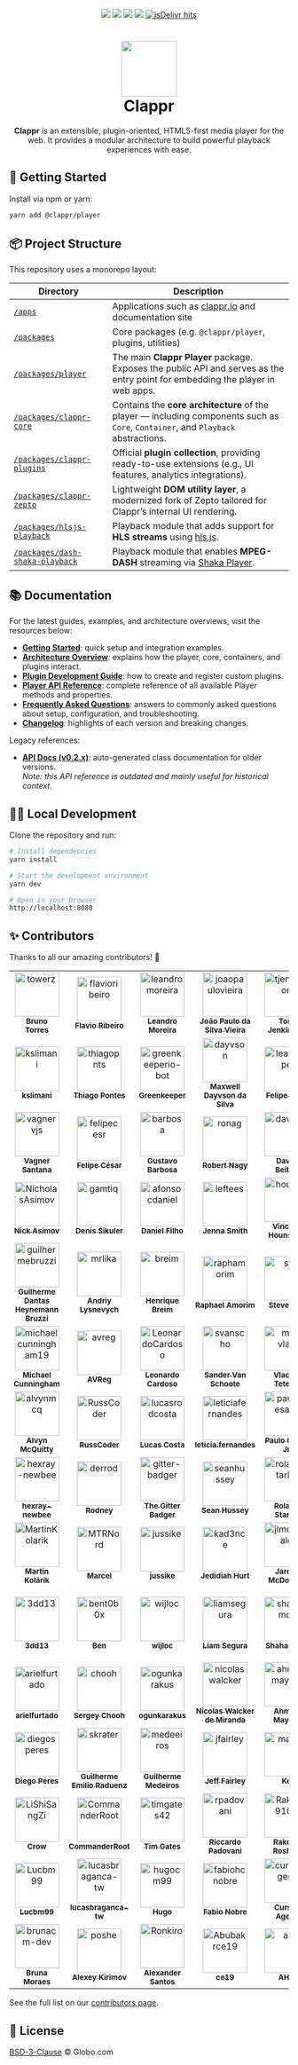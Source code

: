 <p align="center">
  <a href="https://badge.fury.io/js/%40clappr%2Fplayer"><img src="https://badge.fury.io/js/%40clappr%2Fplayer.svg"></a>
  <a href="https://bundlephobia.com/result?p=@clappr/player@latest"><img src="https://img.shields.io/bundlephobia/min/@clappr/player"></a>
  <a href="https://app.travis-ci.com/github/clappr/clappr"><img src="https://api.travis-ci.com/clappr/clappr.svg?branch=dev"></a>
  <a href="https://github.com/clappr/clappr/blob/dev/LICENSE"><img src="https://img.shields.io/badge/license-BSD--3--Clause-blue.svg"></a>
  <a href="https://www.jsdelivr.com/package/npm/@clappr/player"><img src="https://img.shields.io/jsdelivr/npm/hm/@clappr/player?color=orange" alt="jsDelivr hits"></a>
</p>

<h1 align="center">
  <a href="http://clappr.io">
    <img src="https://cloud.githubusercontent.com/assets/244265/6373134/a845eb50-bce7-11e4-80f2-592ba29972ab.png" height="100">
  </a>
  <br>
  Clappr
</h1>

<p align="center">
  <b>Clappr</b> is an extensible, plugin-oriented, HTML5-first media player for the web.  
  It provides a modular architecture to build powerful playback experiences with ease.
</p>

## 🚀 Getting Started

Install via npm or yarn:

```bash
yarn add @clappr/player
```

## 📦 Project Structure

This repository uses a monorepo layout:

| Directory                                                        | Description                                                                                                                       |
| ---------------------------------------------------------------- | --------------------------------------------------------------------------------------------------------------------------------- |
| [`/apps`](/apps/)                                                | Applications such as [clappr.io](http://clappr.io/) and documentation site                                                        |
| [`/packages`](/packages/)                                        | Core packages (e.g. `@clappr/player`, plugins, utilities)                                                                         |
| [`/packages/player`](/packages/player)                           | The main **Clappr Player** package. Exposes the public API and serves as the entry point for embedding the player in web apps.    |
| [`/packages/clappr-core`](/packages/clappr-core)                 | Contains the **core architecture** of the player — including components such as `Core`, `Container`, and `Playback` abstractions. |
| [`/packages/clappr-plugins`](/packages/clappr-plugins)           | Official **plugin collection**, providing ready-to-use extensions (e.g., UI features, analytics integrations).                    |
| [`/packages/clappr-zepto`](/packages/clappr-zepto)               | Lightweight **DOM utility layer**, a modernized fork of Zepto tailored for Clappr’s internal UI rendering.                        |
| [`/packages/hlsjs-playback`](/packages/hlsjs-playback)           | Playback module that adds support for **HLS streams** using [hls.js](https://github.com/video-dev/hls.js).                        |
| [`/packages/dash-shaka-playback`](/packages/dash-shaka-playback) | Playback module that enables **MPEG-DASH** streaming via [Shaka Player](https://github.com/google/shaka-player).                  |

## 📚 Documentation

For the latest guides, examples, and architecture overviews, visit the resources below:

- [**Getting Started**](./apps/clappr.io/docs/getting_started.md): quick setup and integration examples.
- [**Architecture Overview**](./apps/clappr.io/docs/architecture.md): explains how the player, core, containers, and plugins interact.
- [**Plugin Development Guide**](./apps/clappr.io/docs/guides/how_to_build_plugins.md): how to create and register custom plugins.
- [**Player API Reference**](./API.md): complete reference of all available Player methods and properties.
- [**Frequently Asked Questions**](./apps/clappr.io/docs/faq.md): answers to commonly asked questions about setup, configuration, and troubleshooting.
- [**Changelog**](https://github.com/clappr/clappr/releases): highlights of each version and breaking changes.

Legacy references:

- [**API Docs (v0.2.x)**](https://clappr.github.io/): auto-generated class documentation for older versions.  
  _Note: this API reference is outdated and mainly useful for historical context._

## 🧑‍💻 Local Development

Clone the repository and run:

```bash
# Install dependencies
yarn install

# Start the development environment
yarn dev

# Open in your browser
http://localhost:8080
```

## ✨ Contributors

Thanks to all our amazing contributors! 🎉

<!-- readme: contributors -start -->
<table>
	<tbody>
		<tr>
            <td align="center">
                <a href="https://github.com/towerz">
                    <img src="https://avatars.githubusercontent.com/u/989801?v=4" width="80;" alt="towerz"/>
                    <br />
                    <sub><b>Bruno Torres</b></sub>
                </a>
            </td>
            <td align="center">
                <a href="https://github.com/flavioribeiro">
                    <img src="https://avatars.githubusercontent.com/u/244265?v=4" width="80;" alt="flavioribeiro"/>
                    <br />
                    <sub><b>Flavio Ribeiro</b></sub>
                </a>
            </td>
            <td align="center">
                <a href="https://github.com/leandromoreira">
                    <img src="https://avatars.githubusercontent.com/u/55913?v=4" width="80;" alt="leandromoreira"/>
                    <br />
                    <sub><b>Leandro Moreira</b></sub>
                </a>
            </td>
            <td align="center">
                <a href="https://github.com/joaopaulovieira">
                    <img src="https://avatars.githubusercontent.com/u/5631063?v=4" width="80;" alt="joaopaulovieira"/>
                    <br />
                    <sub><b>João Paulo da Silva Vieira</b></sub>
                </a>
            </td>
            <td align="center">
                <a href="https://github.com/tjenkinson">
                    <img src="https://avatars.githubusercontent.com/u/3259993?v=4" width="80;" alt="tjenkinson"/>
                    <br />
                    <sub><b>Tom Jenkinson</b></sub>
                </a>
            </td>
            <td align="center">
                <a href="https://github.com/jhonatangcavalcanti">
                    <img src="https://avatars.githubusercontent.com/u/14154066?v=4" width="80;" alt="jhonatangcavalcanti"/>
                    <br />
                    <sub><b>Jhonatan Cavalcanti</b></sub>
                </a>
            </td>
            <td align="center">
                <a href="https://github.com/tchakabam">
                    <img src="https://avatars.githubusercontent.com/u/1480052?v=4" width="80;" alt="tchakabam"/>
                    <br />
                    <sub><b>Stephan Hesse</b></sub>
                </a>
            </td>
		</tr>
		<tr>
            <td align="center">
                <a href="https://github.com/kslimani">
                    <img src="https://avatars.githubusercontent.com/u/1758996?v=4" width="80;" alt="kslimani"/>
                    <br />
                    <sub><b>kslimani</b></sub>
                </a>
            </td>
            <td align="center">
                <a href="https://github.com/thiagopnts">
                    <img src="https://avatars.githubusercontent.com/u/322239?v=4" width="80;" alt="thiagopnts"/>
                    <br />
                    <sub><b>Thiago Pontes</b></sub>
                </a>
            </td>
            <td align="center">
                <a href="https://github.com/greenkeeperio-bot">
                    <img src="https://avatars.githubusercontent.com/u/14790466?v=4" width="80;" alt="greenkeeperio-bot"/>
                    <br />
                    <sub><b>Greenkeeper</b></sub>
                </a>
            </td>
            <td align="center">
                <a href="https://github.com/dayvson">
                    <img src="https://avatars.githubusercontent.com/u/59447?v=4" width="80;" alt="dayvson"/>
                    <br />
                    <sub><b>Maxwell Dayvson da Silva</b></sub>
                </a>
            </td>
            <td align="center">
                <a href="https://github.com/leaofelipe">
                    <img src="https://avatars.githubusercontent.com/u/1847691?v=4" width="80;" alt="leaofelipe"/>
                    <br />
                    <sub><b>Felipe Leão</b></sub>
                </a>
            </td>
            <td align="center">
                <a href="https://github.com/pedrochamberlain">
                    <img src="https://avatars.githubusercontent.com/u/40682476?v=4" width="80;" alt="pedrochamberlain"/>
                    <br />
                    <sub><b>Pedro Chamberlain</b></sub>
                </a>
            </td>
            <td align="center">
                <a href="https://github.com/bikegriffith">
                    <img src="https://avatars.githubusercontent.com/u/167782?v=4" width="80;" alt="bikegriffith"/>
                    <br />
                    <sub><b>Mike Griffith</b></sub>
                </a>
            </td>
		</tr>
		<tr>
            <td align="center">
                <a href="https://github.com/vagnervjs">
                    <img src="https://avatars.githubusercontent.com/u/1696024?v=4" width="80;" alt="vagnervjs"/>
                    <br />
                    <sub><b>Vagner Santana</b></sub>
                </a>
            </td>
            <td align="center">
                <a href="https://github.com/felipecesr">
                    <img src="https://avatars.githubusercontent.com/u/10980841?v=4" width="80;" alt="felipecesr"/>
                    <br />
                    <sub><b>Felipe César</b></sub>
                </a>
            </td>
            <td align="center">
                <a href="https://github.com/barbosa">
                    <img src="https://avatars.githubusercontent.com/u/235208?v=4" width="80;" alt="barbosa"/>
                    <br />
                    <sub><b>Gustavo Barbosa</b></sub>
                </a>
            </td>
            <td align="center">
                <a href="https://github.com/ronag">
                    <img src="https://avatars.githubusercontent.com/u/3065230?v=4" width="80;" alt="ronag"/>
                    <br />
                    <sub><b>Robert Nagy</b></sub>
                </a>
            </td>
            <td align="center">
                <a href="https://github.com/davidjb">
                    <img src="https://avatars.githubusercontent.com/u/1002811?v=4" width="80;" alt="davidjb"/>
                    <br />
                    <sub><b>David Beitey</b></sub>
                </a>
            </td>
            <td align="center">
                <a href="https://github.com/paluh">
                    <img src="https://avatars.githubusercontent.com/u/190249?v=4" width="80;" alt="paluh"/>
                    <br />
                    <sub><b>paluh</b></sub>
                </a>
            </td>
            <td align="center">
                <a href="https://github.com/andrefilimono">
                    <img src="https://avatars.githubusercontent.com/u/7794526?v=4" width="80;" alt="andrefilimono"/>
                    <br />
                    <sub><b>Filimonov Andrey</b></sub>
                </a>
            </td>
		</tr>
		<tr>
            <td align="center">
                <a href="https://github.com/NicholasAsimov">
                    <img src="https://avatars.githubusercontent.com/u/8828810?v=4" width="80;" alt="NicholasAsimov"/>
                    <br />
                    <sub><b>Nick Asimov</b></sub>
                </a>
            </td>
            <td align="center">
                <a href="https://github.com/gamtiq">
                    <img src="https://avatars.githubusercontent.com/u/1177323?v=4" width="80;" alt="gamtiq"/>
                    <br />
                    <sub><b>Denis Sikuler</b></sub>
                </a>
            </td>
            <td align="center">
                <a href="https://github.com/afonsocdaniel">
                    <img src="https://avatars.githubusercontent.com/u/1382338?v=4" width="80;" alt="afonsocdaniel"/>
                    <br />
                    <sub><b>Daniel Filho</b></sub>
                </a>
            </td>
            <td align="center">
                <a href="https://github.com/leftees">
                    <img src="https://avatars.githubusercontent.com/u/12038092?v=4" width="80;" alt="leftees"/>
                    <br />
                    <sub><b>Jenna Smith</b></sub>
                </a>
            </td>
            <td align="center">
                <a href="https://github.com/hounvs">
                    <img src="https://avatars.githubusercontent.com/u/6434904?v=4" width="80;" alt="hounvs"/>
                    <br />
                    <sub><b>Vincent Hounshell</b></sub>
                </a>
            </td>
            <td align="center">
                <a href="https://github.com/ariselseng">
                    <img src="https://avatars.githubusercontent.com/u/445843?v=4" width="80;" alt="ariselseng"/>
                    <br />
                    <sub><b>Ari Selseng</b></sub>
                </a>
            </td>
            <td align="center">
                <a href="https://github.com/stanogurnik">
                    <img src="https://avatars.githubusercontent.com/u/2771618?v=4" width="80;" alt="stanogurnik"/>
                    <br />
                    <sub><b>Stanislav Gurník</b></sub>
                </a>
            </td>
		</tr>
		<tr>
            <td align="center">
                <a href="https://github.com/guilhermebruzzi">
                    <img src="https://avatars.githubusercontent.com/u/1321766?v=4" width="80;" alt="guilhermebruzzi"/>
                    <br />
                    <sub><b>Guilherme Dantas Heynemann Bruzzi</b></sub>
                </a>
            </td>
            <td align="center">
                <a href="https://github.com/mrlika">
                    <img src="https://avatars.githubusercontent.com/u/1469266?v=4" width="80;" alt="mrlika"/>
                    <br />
                    <sub><b>Andriy Lysnevych</b></sub>
                </a>
            </td>
            <td align="center">
                <a href="https://github.com/breim">
                    <img src="https://avatars.githubusercontent.com/u/4550114?v=4" width="80;" alt="breim"/>
                    <br />
                    <sub><b>Henrique Breim</b></sub>
                </a>
            </td>
            <td align="center">
                <a href="https://github.com/raphamorim">
                    <img src="https://avatars.githubusercontent.com/u/3630346?v=4" width="80;" alt="raphamorim"/>
                    <br />
                    <sub><b>Raphael Amorim</b></sub>
                </a>
            </td>
            <td align="center">
                <a href="https://github.com/sjlu">
                    <img src="https://avatars.githubusercontent.com/u/329917?v=4" width="80;" alt="sjlu"/>
                    <br />
                    <sub><b>Steven Lu</b></sub>
                </a>
            </td>
            <td align="center">
                <a href="https://github.com/luanraithz">
                    <img src="https://avatars.githubusercontent.com/u/27583162?v=4" width="80;" alt="luanraithz"/>
                    <br />
                    <sub><b>Luan Raithz Machado</b></sub>
                </a>
            </td>
            <td align="center">
                <a href="https://github.com/rheber">
                    <img src="https://avatars.githubusercontent.com/u/7068967?v=4" width="80;" alt="rheber"/>
                    <br />
                    <sub><b>Robert Heber</b></sub>
                </a>
            </td>
		</tr>
		<tr>
            <td align="center">
                <a href="https://github.com/michaelcunningham19">
                    <img src="https://avatars.githubusercontent.com/u/10078342?v=4" width="80;" alt="michaelcunningham19"/>
                    <br />
                    <sub><b>Michael Cunningham</b></sub>
                </a>
            </td>
            <td align="center">
                <a href="https://github.com/avreg">
                    <img src="https://avatars.githubusercontent.com/u/1052428?v=4" width="80;" alt="avreg"/>
                    <br />
                    <sub><b>AVReg</b></sub>
                </a>
            </td>
            <td align="center">
                <a href="https://github.com/LeonardoCardoso">
                    <img src="https://avatars.githubusercontent.com/u/1775157?v=4" width="80;" alt="LeonardoCardoso"/>
                    <br />
                    <sub><b>Leonardo Cardoso</b></sub>
                </a>
            </td>
            <td align="center">
                <a href="https://github.com/svanscho">
                    <img src="https://avatars.githubusercontent.com/u/7288358?v=4" width="80;" alt="svanscho"/>
                    <br />
                    <sub><b>Sander Van Schoote</b></sub>
                </a>
            </td>
            <td align="center">
                <a href="https://github.com/me-vlad">
                    <img src="https://avatars.githubusercontent.com/u/222185?v=4" width="80;" alt="me-vlad"/>
                    <br />
                    <sub><b>Vlad V. Teteria</b></sub>
                </a>
            </td>
            <td align="center">
                <a href="https://github.com/wahajdar">
                    <img src="https://avatars.githubusercontent.com/u/25760541?v=4" width="80;" alt="wahajdar"/>
                    <br />
                    <sub><b>Wahaj Dar</b></sub>
                </a>
            </td>
            <td align="center">
                <a href="https://github.com/argoilves">
                    <img src="https://avatars.githubusercontent.com/u/7804734?v=4" width="80;" alt="argoilves"/>
                    <br />
                    <sub><b>argoilves</b></sub>
                </a>
            </td>
		</tr>
		<tr>
            <td align="center">
                <a href="https://github.com/alvynmcq">
                    <img src="https://avatars.githubusercontent.com/u/1619808?v=4" width="80;" alt="alvynmcq"/>
                    <br />
                    <sub><b>Alvyn McQuitty</b></sub>
                </a>
            </td>
            <td align="center">
                <a href="https://github.com/RussCoder">
                    <img src="https://avatars.githubusercontent.com/u/18438165?v=4" width="80;" alt="RussCoder"/>
                    <br />
                    <sub><b>RussCoder</b></sub>
                </a>
            </td>
            <td align="center">
                <a href="https://github.com/lucasrodcosta">
                    <img src="https://avatars.githubusercontent.com/u/2574399?v=4" width="80;" alt="lucasrodcosta"/>
                    <br />
                    <sub><b>Lucas Costa</b></sub>
                </a>
            </td>
            <td align="center">
                <a href="https://github.com/leticiafernandes">
                    <img src="https://avatars.githubusercontent.com/u/13765802?v=4" width="80;" alt="leticiafernandes"/>
                    <br />
                    <sub><b>leticia.fernandes</b></sub>
                </a>
            </td>
            <td align="center">
                <a href="https://github.com/paulocesarjr">
                    <img src="https://avatars.githubusercontent.com/u/13860683?v=4" width="80;" alt="paulocesarjr"/>
                    <br />
                    <sub><b>Paulo Cesar Jr</b></sub>
                </a>
            </td>
            <td align="center">
                <a href="https://github.com/luzeduardo">
                    <img src="https://avatars.githubusercontent.com/u/770092?v=4" width="80;" alt="luzeduardo"/>
                    <br />
                    <sub><b>Eduardo Luz</b></sub>
                </a>
            </td>
            <td align="center">
                <a href="https://github.com/otmjka">
                    <img src="https://avatars.githubusercontent.com/u/5286446?v=4" width="80;" alt="otmjka"/>
                    <br />
                    <sub><b>akjmto</b></sub>
                </a>
            </td>
		</tr>
		<tr>
            <td align="center">
                <a href="https://github.com/hexray-newbee">
                    <img src="https://avatars.githubusercontent.com/u/15082228?v=4" width="80;" alt="hexray-newbee"/>
                    <br />
                    <sub><b>hexray-newbee</b></sub>
                </a>
            </td>
            <td align="center">
                <a href="https://github.com/derrod">
                    <img src="https://avatars.githubusercontent.com/u/3123295?v=4" width="80;" alt="derrod"/>
                    <br />
                    <sub><b>Rodney</b></sub>
                </a>
            </td>
            <td align="center">
                <a href="https://github.com/gitter-badger">
                    <img src="https://avatars.githubusercontent.com/u/8518239?v=4" width="80;" alt="gitter-badger"/>
                    <br />
                    <sub><b>The Gitter Badger</b></sub>
                </a>
            </td>
            <td align="center">
                <a href="https://github.com/seanhussey">
                    <img src="https://avatars.githubusercontent.com/u/10438?v=4" width="80;" alt="seanhussey"/>
                    <br />
                    <sub><b>Sean Hussey</b></sub>
                </a>
            </td>
            <td align="center">
                <a href="https://github.com/rolandstarke">
                    <img src="https://avatars.githubusercontent.com/u/5196813?v=4" width="80;" alt="rolandstarke"/>
                    <br />
                    <sub><b>Roland Starke</b></sub>
                </a>
            </td>
            <td align="center">
                <a href="https://github.com/rcmachado">
                    <img src="https://avatars.githubusercontent.com/u/141832?v=4" width="80;" alt="rcmachado"/>
                    <br />
                    <sub><b>Rodrigo Machado</b></sub>
                </a>
            </td>
            <td align="center">
                <a href="https://github.com/Niko78">
                    <img src="https://avatars.githubusercontent.com/u/17108017?v=4" width="80;" alt="Niko78"/>
                    <br />
                    <sub><b>Niko78</b></sub>
                </a>
            </td>
		</tr>
		<tr>
            <td align="center">
                <a href="https://github.com/MartinKolarik">
                    <img src="https://avatars.githubusercontent.com/u/6192491?v=4" width="80;" alt="MartinKolarik"/>
                    <br />
                    <sub><b>Martin Kolárik</b></sub>
                </a>
            </td>
            <td align="center">
                <a href="https://github.com/MTRNord">
                    <img src="https://avatars.githubusercontent.com/u/1374914?v=4" width="80;" alt="MTRNord"/>
                    <br />
                    <sub><b>Marcel</b></sub>
                </a>
            </td>
            <td align="center">
                <a href="https://github.com/jussike">
                    <img src="https://avatars.githubusercontent.com/u/7323729?v=4" width="80;" alt="jussike"/>
                    <br />
                    <sub><b>jussike</b></sub>
                </a>
            </td>
            <td align="center">
                <a href="https://github.com/kad3nce">
                    <img src="https://avatars.githubusercontent.com/u/556?v=4" width="80;" alt="kad3nce"/>
                    <br />
                    <sub><b>Jedidiah Hurt</b></sub>
                </a>
            </td>
            <td align="center">
                <a href="https://github.com/jlmcdonald">
                    <img src="https://avatars.githubusercontent.com/u/3506893?v=4" width="80;" alt="jlmcdonald"/>
                    <br />
                    <sub><b>Jarom McDonald</b></sub>
                </a>
            </td>
            <td align="center">
                <a href="https://github.com/revolter">
                    <img src="https://avatars.githubusercontent.com/u/5748627?v=4" width="80;" alt="revolter"/>
                    <br />
                    <sub><b>Iulian Onofrei</b></sub>
                </a>
            </td>
            <td align="center">
                <a href="https://github.com/emilepommier">
                    <img src="https://avatars.githubusercontent.com/u/36151637?v=4" width="80;" alt="emilepommier"/>
                    <br />
                    <sub><b>EmileP</b></sub>
                </a>
            </td>
		</tr>
		<tr>
            <td align="center">
                <a href="https://github.com/3dd13">
                    <img src="https://avatars.githubusercontent.com/u/223555?v=4" width="80;" alt="3dd13"/>
                    <br />
                    <sub><b>3dd13</b></sub>
                </a>
            </td>
            <td align="center">
                <a href="https://github.com/bent0b0x">
                    <img src="https://avatars.githubusercontent.com/u/7697924?v=4" width="80;" alt="bent0b0x"/>
                    <br />
                    <sub><b>Ben</b></sub>
                </a>
            </td>
            <td align="center">
                <a href="https://github.com/wijloc">
                    <img src="https://avatars.githubusercontent.com/u/16838209?v=4" width="80;" alt="wijloc"/>
                    <br />
                    <sub><b>wijloc</b></sub>
                </a>
            </td>
            <td align="center">
                <a href="https://github.com/liamsegura">
                    <img src="https://avatars.githubusercontent.com/u/102547056?v=4" width="80;" alt="liamsegura"/>
                    <br />
                    <sub><b>Liam Segura</b></sub>
                </a>
            </td>
            <td align="center">
                <a href="https://github.com/shaharmor">
                    <img src="https://avatars.githubusercontent.com/u/10861920?v=4" width="80;" alt="shaharmor"/>
                    <br />
                    <sub><b>Shahar Mor</b></sub>
                </a>
            </td>
            <td align="center">
                <a href="https://github.com/PNixx">
                    <img src="https://avatars.githubusercontent.com/u/1117351?v=4" width="80;" alt="PNixx"/>
                    <br />
                    <sub><b>Sergey Odintsov</b></sub>
                </a>
            </td>
            <td align="center">
                <a href="https://github.com/kolpax">
                    <img src="https://avatars.githubusercontent.com/u/3372392?v=4" width="80;" alt="kolpax"/>
                    <br />
                    <sub><b>Martin Daniel Kolpak</b></sub>
                </a>
            </td>
		</tr>
		<tr>
            <td align="center">
                <a href="https://github.com/arielfurtado">
                    <img src="https://avatars.githubusercontent.com/u/7703845?v=4" width="80;" alt="arielfurtado"/>
                    <br />
                    <sub><b>arielfurtado</b></sub>
                </a>
            </td>
            <td align="center">
                <a href="https://github.com/chooh">
                    <img src="https://avatars.githubusercontent.com/u/9463?v=4" width="80;" alt="chooh"/>
                    <br />
                    <sub><b>Sergey Chooh</b></sub>
                </a>
            </td>
            <td align="center">
                <a href="https://github.com/ogunkarakus">
                    <img src="https://avatars.githubusercontent.com/u/14255843?v=4" width="80;" alt="ogunkarakus"/>
                    <br />
                    <sub><b>ogunkarakus</b></sub>
                </a>
            </td>
            <td align="center">
                <a href="https://github.com/nicolaswalcker">
                    <img src="https://avatars.githubusercontent.com/u/50677753?v=4" width="80;" alt="nicolaswalcker"/>
                    <br />
                    <sub><b>Nicolas Walcker de Miranda</b></sub>
                </a>
            </td>
            <td align="center">
                <a href="https://github.com/ahmadmayahi">
                    <img src="https://avatars.githubusercontent.com/u/1689910?v=4" width="80;" alt="ahmadmayahi"/>
                    <br />
                    <sub><b>Ahmad Mayahi</b></sub>
                </a>
            </td>
            <td align="center">
                <a href="https://github.com/celiolatorraca">
                    <img src="https://avatars.githubusercontent.com/u/43214?v=4" width="80;" alt="celiolatorraca"/>
                    <br />
                    <sub><b>Celio Latorraca</b></sub>
                </a>
            </td>
            <td align="center">
                <a href="https://github.com/chriswiggins">
                    <img src="https://avatars.githubusercontent.com/u/2830609?v=4" width="80;" alt="chriswiggins"/>
                    <br />
                    <sub><b>Chris Wiggins</b></sub>
                </a>
            </td>
		</tr>
		<tr>
            <td align="center">
                <a href="https://github.com/diegosperes">
                    <img src="https://avatars.githubusercontent.com/u/2347485?v=4" width="80;" alt="diegosperes"/>
                    <br />
                    <sub><b>Diego Péres</b></sub>
                </a>
            </td>
            <td align="center">
                <a href="https://github.com/skrater">
                    <img src="https://avatars.githubusercontent.com/u/3642917?v=4" width="80;" alt="skrater"/>
                    <br />
                    <sub><b>Guilherme Emilio Raduenz</b></sub>
                </a>
            </td>
            <td align="center">
                <a href="https://github.com/medeeiros">
                    <img src="https://avatars.githubusercontent.com/u/331136?v=4" width="80;" alt="medeeiros"/>
                    <br />
                    <sub><b>Guilherme Medeiros</b></sub>
                </a>
            </td>
            <td align="center">
                <a href="https://github.com/jfairley">
                    <img src="https://avatars.githubusercontent.com/u/992483?v=4" width="80;" alt="jfairley"/>
                    <br />
                    <sub><b>Jeff Fairley</b></sub>
                </a>
            </td>
            <td align="center">
                <a href="https://github.com/markx">
                    <img src="https://avatars.githubusercontent.com/u/1816385?v=4" width="80;" alt="markx"/>
                    <br />
                    <sub><b>Ke</b></sub>
                </a>
            </td>
            <td align="center">
                <a href="https://github.com/KingHorse2015">
                    <img src="https://avatars.githubusercontent.com/u/15171668?v=4" width="80;" alt="KingHorse2015"/>
                    <br />
                    <sub><b>Nick van Sante</b></sub>
                </a>
            </td>
            <td align="center">
                <a href="https://github.com/moni33">
                    <img src="https://avatars.githubusercontent.com/u/90513592?v=4" width="80;" alt="moni33"/>
                    <br />
                    <sub><b>moni33</b></sub>
                </a>
            </td>
		</tr>
		<tr>
            <td align="center">
                <a href="https://github.com/LiShiSangZi">
                    <img src="https://avatars.githubusercontent.com/u/387171?v=4" width="80;" alt="LiShiSangZi"/>
                    <br />
                    <sub><b>Crow</b></sub>
                </a>
            </td>
            <td align="center">
                <a href="https://github.com/CommanderRoot">
                    <img src="https://avatars.githubusercontent.com/u/4395417?v=4" width="80;" alt="CommanderRoot"/>
                    <br />
                    <sub><b>CommanderRoot</b></sub>
                </a>
            </td>
            <td align="center">
                <a href="https://github.com/timgates42">
                    <img src="https://avatars.githubusercontent.com/u/47873678?v=4" width="80;" alt="timgates42"/>
                    <br />
                    <sub><b>Tim Gates</b></sub>
                </a>
            </td>
            <td align="center">
                <a href="https://github.com/rpadovani">
                    <img src="https://avatars.githubusercontent.com/u/1713343?v=4" width="80;" alt="rpadovani"/>
                    <br />
                    <sub><b>Riccardo Padovani</b></sub>
                </a>
            </td>
            <td align="center">
                <a href="https://github.com/Rakesh9100">
                    <img src="https://avatars.githubusercontent.com/u/73993775?v=4" width="80;" alt="Rakesh9100"/>
                    <br />
                    <sub><b>Rakesh Roshan</b></sub>
                </a>
            </td>
            <td align="center">
                <a href="https://github.com/nemesisqp">
                    <img src="https://avatars.githubusercontent.com/u/1621069?v=4" width="80;" alt="nemesisqp"/>
                    <br />
                    <sub><b>NĐQP</b></sub>
                </a>
            </td>
            <td align="center">
                <a href="https://github.com/Bugadinho">
                    <img src="https://avatars.githubusercontent.com/u/31747009?v=4" width="80;" alt="Bugadinho"/>
                    <br />
                    <sub><b>Bugadinho</b></sub>
                </a>
            </td>
		</tr>
		<tr>
            <td align="center">
                <a href="https://github.com/Lucbm99">
                    <img src="https://avatars.githubusercontent.com/u/45500959?v=4" width="80;" alt="Lucbm99"/>
                    <br />
                    <sub><b>Lucbm99</b></sub>
                </a>
            </td>
            <td align="center">
                <a href="https://github.com/lucasbraganca-tw">
                    <img src="https://avatars.githubusercontent.com/u/77497129?v=4" width="80;" alt="lucasbraganca-tw"/>
                    <br />
                    <sub><b>lucasbraganca-tw</b></sub>
                </a>
            </td>
            <td align="center">
                <a href="https://github.com/hugocm99">
                    <img src="https://avatars.githubusercontent.com/u/33068028?v=4" width="80;" alt="hugocm99"/>
                    <br />
                    <sub><b>Hugo</b></sub>
                </a>
            </td>
            <td align="center">
                <a href="https://github.com/fabiohcnobre">
                    <img src="https://avatars.githubusercontent.com/u/22354660?v=4" width="80;" alt="fabiohcnobre"/>
                    <br />
                    <sub><b>Fabio Nobre</b></sub>
                </a>
            </td>
            <td align="center">
                <a href="https://github.com/cursoragent">
                    <img src="https://avatars.githubusercontent.com/u/199161495?v=4" width="80;" alt="cursoragent"/>
                    <br />
                    <sub><b>Cursor Agent</b></sub>
                </a>
            </td>
            <td align="center">
                <a href="https://github.com/Bubblesphere">
                    <img src="https://avatars.githubusercontent.com/u/8861575?v=4" width="80;" alt="Bubblesphere"/>
                    <br />
                    <sub><b>Déric Dallaire</b></sub>
                </a>
            </td>
            <td align="center">
                <a href="https://github.com/brinobruno">
                    <img src="https://avatars.githubusercontent.com/u/81701584?v=4" width="80;" alt="brinobruno"/>
                    <br />
                    <sub><b>Bruno Corrêa</b></sub>
                </a>
            </td>
		</tr>
		<tr>
            <td align="center">
                <a href="https://github.com/brunacm-dev">
                    <img src="https://avatars.githubusercontent.com/u/71555436?v=4" width="80;" alt="brunacm-dev"/>
                    <br />
                    <sub><b>Bruna Moraes</b></sub>
                </a>
            </td>
            <td align="center">
                <a href="https://github.com/poshe">
                    <img src="https://avatars.githubusercontent.com/u/4026615?v=4" width="80;" alt="poshe"/>
                    <br />
                    <sub><b>Alexey Kirimov</b></sub>
                </a>
            </td>
            <td align="center">
                <a href="https://github.com/Ronkiro">
                    <img src="https://avatars.githubusercontent.com/u/27526023?v=4" width="80;" alt="Ronkiro"/>
                    <br />
                    <sub><b>Alexander Santos</b></sub>
                </a>
            </td>
            <td align="center">
                <a href="https://github.com/Abubakrce19">
                    <img src="https://avatars.githubusercontent.com/u/104122959?v=4" width="80;" alt="Abubakrce19"/>
                    <br />
                    <sub><b>ce19</b></sub>
                </a>
            </td>
            <td align="center">
                <a href="https://github.com/ahu">
                    <img src="https://avatars.githubusercontent.com/u/330336?v=4" width="80;" alt="ahu"/>
                    <br />
                    <sub><b>AHU</b></sub>
                </a>
            </td>
		</tr>
	<tbody>
</table>
<!-- readme: contributors -end -->

See the full list on our [contributors page](https://github.com/clappr/clappr/graphs/contributors).

## 📄 License

[BSD-3-Clause](LICENSE) © Globo.com
